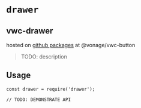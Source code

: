 # `drawer`

## vwc-drawer

hosted on [github packages](https://help.github.com/en/packages/using-github-packages-with-your-projects-ecosystem/configuring-npm-for-use-with-github-packages#installing-a-package) at @vonage/vwc-button

> TODO: description

## Usage

```
const drawer = require('drawer');

// TODO: DEMONSTRATE API
```
